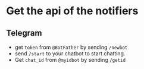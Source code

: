 # Get the api of the notifiers

## Telegram
* get `token` from `@BotFather` by sending `/newbot`
* send `/start` to your chatbot to start chatting.
* Get `chat_id` from  `@myidbot` by sending `/getid`

